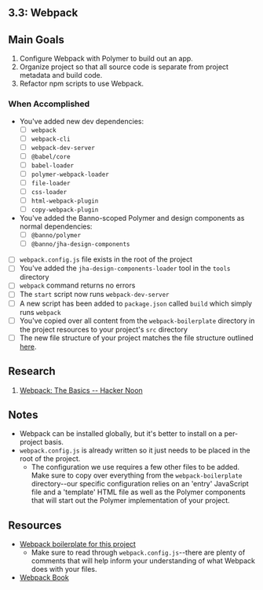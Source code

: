 ## 3.3: Webpack
## Main Goals
1. Configure Webpack with Polymer to build out an app.
2. Organize project so that all source code is separate from project metadata and build code.
3. Refactor npm scripts to use Webpack.
### When Accomplished
- You've added new dev dependencies:
  - [ ] `webpack`
  - [ ] `webpack-cli`
  - [ ] `webpack-dev-server`
  - [ ] `@babel/core`
  - [ ] `babel-loader`
  - [ ] `polymer-webpack-loader`
  - [ ] `file-loader`
  - [ ] `css-loader`
  - [ ] `html-webpack-plugin`
  - [ ] `copy-webpack-plugin`
- You've added the Banno-scoped Polymer and design components as normal dependencies:
  - [ ] `@banno/polymer`
  - [ ] `@banno/jha-design-components`
- [ ] `webpack.config.js` file exists in the root of the project
- [ ] You've added the `jha-design-components-loader` tool in the `tools` directory
- [ ] `webpack` command returns no errors
- [ ] The `start` script now runs `webpack-dev-server`
- [ ] A new script has been added to `package.json` called `build` which simply runs `webpack`
- [ ] You've copied over all content from the `webpack-boilerplate` directory in the project resources to your project's `src` directory
- [ ] The new file structure of your project matches the file structure outlined [here](https://github.com/Banno/ux-intern-onboarding/blob/master/resources/specs/unit-3.3-project-structure.md).
## Research
1. [Webpack: The Basics -- Hacker Noon](https://hackernoon.com/webpack-the-basics-2712a7ad640b)

## Notes
- Webpack can be installed globally, but it's better to install on a per-project basis.
- `webpack.config.js` is already written so it just needs to be placed in the root of the project.
  - The configuration we use requires a few other files to be added. Make sure to copy over everything from the `webpack-boilerplate` directory--our specific configuration relies on an 'entry' JavaScript file and a 'template' HTML file as well as the Polymer components that will start out the Polymer implementation of your project.
## Resources
- [Webpack boilerplate for this project](https://github.com/Banno/ux-intern-onboarding/tree/master/resources/webpack-boilerplate)
  - Make sure to read through `webpack.config.js`--there are plenty of comments that will help inform your understanding of what Webpack does with your files.
- [Webpack Book](https://survivejs.com/webpack/introduction/)

